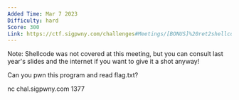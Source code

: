 ```yaml
---
Added Time: Mar 7 2023
Difficulty: hard
Score: 300
Link: https://ctf.sigpwny.com/challenges#Meetings/[BONUS]%20ret2shellcode-689
---
```

Note: Shellcode was not covered at this meeting, but you can consult last year's slides and the internet if you want to give it a shot anyway!

Can you pwn this program and read flag.txt?

nc chal.sigpwny.com 1377
